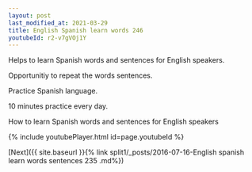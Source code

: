 ```yaml
---
layout: post
last_modified_at: 2021-03-29
title: English Spanish learn words 246 
youtubeId: r2-v7gVOj1Y
---
```

 
 
Helps to learn Spanish words and sentences for English speakers.

Opportunitiy to repeat the words sentences. 

Practice Spanish language. 
 
10 minutes practice every day. 
 
How to learn Spanish words and sentences for English speakers 
 
{% include youtubePlayer.html id=page.youtubeId %}
 
 
[Next]({{ site.baseurl }}{% link  split1/_posts/2016-07-16-English spanish learn words sentences 235 .md%})
 
